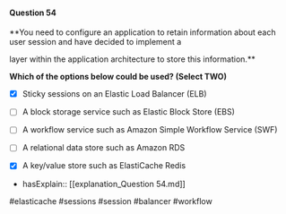 #### Question  54


**You need to configure an application to retain information about each user session and have decided to implement a

layer within the application architecture to store this information.**


**Which of the options below could be used? (Select TWO)**


- [x] Sticky sessions on an Elastic Load Balancer (ELB)


- [ ] A block storage service such as Elastic Block Store (EBS)


- [ ] A workflow service such as Amazon Simple Workflow Service (SWF)


- [ ] A relational data store such as Amazon RDS


- [x] A key/value store such as ElastiCache Redis



- hasExplain:: [[explanation_Question  54.md]]

#elasticache #sessions #session #balancer #workflow 